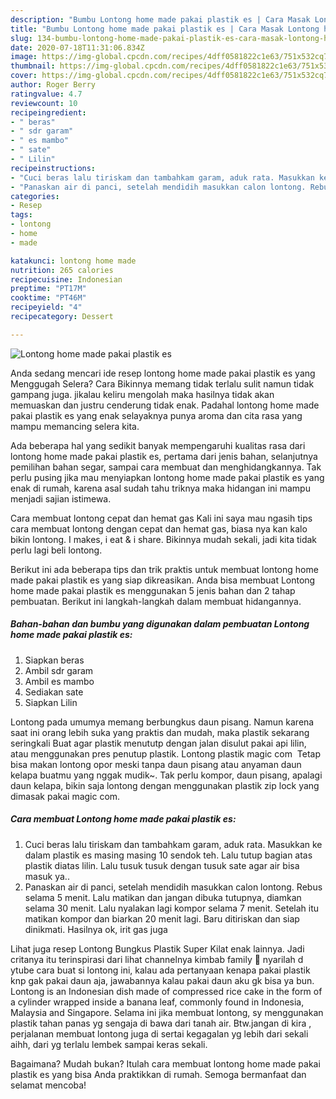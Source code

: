 ```yaml
---
description: "Bumbu Lontong home made pakai plastik es | Cara Masak Lontong home made pakai plastik es Yang Sedap"
title: "Bumbu Lontong home made pakai plastik es | Cara Masak Lontong home made pakai plastik es Yang Sedap"
slug: 134-bumbu-lontong-home-made-pakai-plastik-es-cara-masak-lontong-home-made-pakai-plastik-es-yang-sedap
date: 2020-07-18T11:31:06.834Z
image: https://img-global.cpcdn.com/recipes/4dff0581822c1e63/751x532cq70/lontong-home-made-pakai-plastik-es-foto-resep-utama.jpg
thumbnail: https://img-global.cpcdn.com/recipes/4dff0581822c1e63/751x532cq70/lontong-home-made-pakai-plastik-es-foto-resep-utama.jpg
cover: https://img-global.cpcdn.com/recipes/4dff0581822c1e63/751x532cq70/lontong-home-made-pakai-plastik-es-foto-resep-utama.jpg
author: Roger Berry
ratingvalue: 4.7
reviewcount: 10
recipeingredient:
- " beras"
- " sdr garam"
- " es mambo"
- " sate"
- " Lilin"
recipeinstructions:
- "Cuci beras lalu tiriskam dan tambahkam garam, aduk rata. Masukkan ke dalam plastik es masing masing 10 sendok teh. Lalu tutup bagian atas plastik diatas lilin. Lalu tusuk tusuk dengan tusuk sate agar air bisa masuk ya.."
- "Panaskan air di panci, setelah mendidih masukkan calon lontong. Rebus selama 5 menit. Lalu matikan dan jangan dibuka tutupnya, diamkan selama 30 menit. Lalu nyalakan lagi kompor selama 7 menit. Setelah itu matikan kompor dan biarkan 20 menit lagi. Baru ditiriskan dan siap dinikmati. Hasilnya ok, irit gas juga"
categories:
- Resep
tags:
- lontong
- home
- made

katakunci: lontong home made 
nutrition: 265 calories
recipecuisine: Indonesian
preptime: "PT17M"
cooktime: "PT46M"
recipeyield: "4"
recipecategory: Dessert

---
```



![Lontong home made pakai plastik es](https://img-global.cpcdn.com/recipes/4dff0581822c1e63/751x532cq70/lontong-home-made-pakai-plastik-es-foto-resep-utama.jpg)

Anda sedang mencari ide resep lontong home made pakai plastik es yang Menggugah Selera? Cara Bikinnya memang tidak terlalu sulit namun tidak gampang juga. jikalau keliru mengolah maka hasilnya tidak akan memuaskan dan justru cenderung tidak enak. Padahal lontong home made pakai plastik es yang enak selayaknya punya aroma dan cita rasa yang mampu memancing selera kita.

Ada beberapa hal yang sedikit banyak mempengaruhi kualitas rasa dari lontong home made pakai plastik es, pertama dari jenis bahan, selanjutnya pemilihan bahan segar, sampai cara membuat dan menghidangkannya. Tak perlu pusing jika mau menyiapkan lontong home made pakai plastik es yang enak di rumah, karena asal sudah tahu triknya maka hidangan ini mampu menjadi sajian istimewa.

Cara membuat lontong cepat dan hemat gas Kali ini saya mau ngasih tips cara membuat lontong dengan cepat dan hemat gas, biasa nya kan kalo bikin lontong. I makes, i eat &amp; i share. Bikinnya mudah sekali, jadi kita tidak perlu lagi beli lontong.


Berikut ini ada beberapa tips dan trik praktis untuk membuat lontong home made pakai plastik es yang siap dikreasikan. Anda bisa membuat Lontong home made pakai plastik es menggunakan 5 jenis bahan dan 2 tahap pembuatan. Berikut ini langkah-langkah dalam membuat hidangannya.

<!--inarticleads1-->

##### Bahan-bahan dan bumbu yang digunakan dalam pembuatan Lontong home made pakai plastik es:

1. Siapkan  beras
1. Ambil  sdr garam
1. Ambil  es mambo
1. Sediakan  sate
1. Siapkan  Lilin


Lontong pada umumya memang berbungkus daun pisang. Namun karena saat ini orang lebih suka yang praktis dan mudah, maka plastik sekarang seringkali Buat agar plastik menututp dengan jalan disulut pakai api lilin, atau menggunakan pres penutup plastik. Lontong plastik magic com ‍ Tetap bisa makan lontong opor meski tanpa daun pisang atau anyaman daun kelapa buatmu yang nggak mudik~. Tak perlu kompor, daun pisang, apalagi daun kelapa, bikin saja lontong dengan menggunakan plastik zip lock yang dimasak pakai magic com. 

<!--inarticleads2-->

##### Cara membuat Lontong home made pakai plastik es:

1. Cuci beras lalu tiriskam dan tambahkam garam, aduk rata. Masukkan ke dalam plastik es masing masing 10 sendok teh. Lalu tutup bagian atas plastik diatas lilin. Lalu tusuk tusuk dengan tusuk sate agar air bisa masuk ya..
1. Panaskan air di panci, setelah mendidih masukkan calon lontong. Rebus selama 5 menit. Lalu matikan dan jangan dibuka tutupnya, diamkan selama 30 menit. Lalu nyalakan lagi kompor selama 7 menit. Setelah itu matikan kompor dan biarkan 20 menit lagi. Baru ditiriskan dan siap dinikmati. Hasilnya ok, irit gas juga


Lihat juga resep Lontong Bungkus Plastik Super Kilat enak lainnya. Jadi critanya itu terinspirasi dari lihat channelnya kimbab family 🤭 nyarilah d ytube cara buat si lontong ini, kalau ada pertanyaan kenapa pakai plastik knp gak pakai daun aja, jawabannya kalau pakai daun aku gk bisa ya bun. Lontong is an Indonesian dish made of compressed rice cake in the form of a cylinder wrapped inside a banana leaf, commonly found in Indonesia, Malaysia and Singapore. Selama ini jika membuat lontong, sy menggunakan plastik tahan panas yg sengaja di bawa dari tanah air. Btw.jangan di kira , perjalanan membuat lontong juga di sertai kegagalan yg lebih dari sekali aihh, dari yg terlalu lembek sampai keras sekali. 

Bagaimana? Mudah bukan? Itulah cara membuat lontong home made pakai plastik es yang bisa Anda praktikkan di rumah. Semoga bermanfaat dan selamat mencoba!
